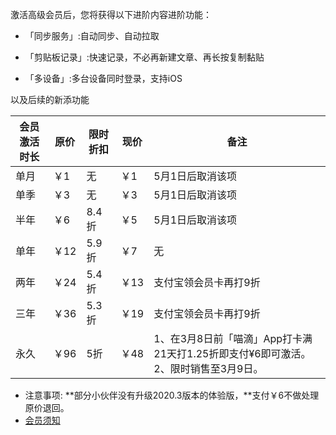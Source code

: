 激活高级会员后，您将获得以下进阶内容进阶功能：

* 「同步服务」:自动同步、自动拉取

* 「剪贴板记录」:快速记录，不必再新建文章、再长按复制黏贴

* 「多设备」:多台设备同时登录，支持iOS

以及后续的新添功能

| 会员激活时长 | 原价 | 限时折扣 | 现价 | 备注 |
| --- | --- | --- | --- | --- |
| 单月 | ￥1 | 无 | ￥1 | 5月1日后取消该项 |
| 单季 | ￥3 | 无 | ￥3 | 5月1日后取消该项 |
| 半年 | ￥6 | 8.4折 | ￥5 | 5月1日后取消该项 |
| 单年 | ￥12 | 5.9折 | ￥7 | 无 |
| 两年 | ￥24 | 5.4折 | ￥13 | 支付宝领会员卡再打9折 |
| 三年 | ￥36 | 5.3折 | ￥19 | 支付宝领会员卡再打9折 |
| 永久 | ￥96 | 5折 | ￥48 | 1、在3月8日前「喵滴」App打卡满21天打1.25折即支付¥6即可激活。2、限时销售至3月9日。 |

* 注意事项:
 **部分小伙伴没有升级2020.3版本的体验版，**支付￥6不做处理原价退回。
 * [会员须知](https://sunshinesudio.com/senior)
